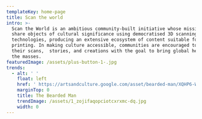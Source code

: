 ```yaml
---
templateKey: home-page
title: Scan the world
intro: >-
  Scan the World is an ambitious community-built initiative whose mission is to
  share objects of cultural significance using democratised 3D scanning
  technologies, producing an extensive ecosystem of content suitable for 3D
  printing. In making culture accessible, communities are encouraged to share
  their scans,  stories, and creations with the goal to bring global heritage to
  the masses.
featuredImage: /assets/plus-button-1-.jpg
trends:
  - alt: ' '
    float: left
    href: ' https://artsandculture.google.com/asset/bearded-man/XQHP6-WyI1BSlw'
    marginTop: 0
    title: The Bearded Man
    trendImage: /assets/1_zojifaqopciotcxrxmc-dq.jpg
    width: 0
---
```


